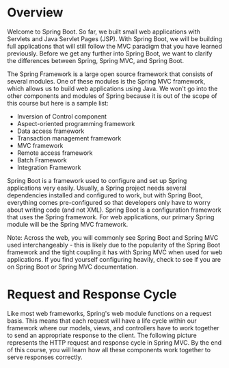 # Overview
Welcome to Spring Boot. So far, we built small web applications with Servlets and Java Servlet Pages (JSP). With Spring Boot, we will be building full applications that will still follow the MVC paradigm that you have learned previously. Before we get any further into Spring Boot, we want to clarify the differences between Spring, Spring MVC, and Spring Boot.

The Spring Framework is a large open source framework that consists of several modules. One of these modules is the Spring MVC framework, which allows us to build web applications using Java. We won't go into the other components and modules of Spring because it is out of the scope of this course but here is a sample list:

* Inversion of Control component
* Aspect-oriented programming framework
* Data access framework
* Transaction management framework
* MVC framework
* Remote access framework
* Batch Framework
* Integration Framework

Spring Boot is a framework used to configure and set up Spring applications very easily. Usually, a Spring project needs several dependencies installed and configured to work, but with Spring Boot, everything comes pre-configured so that developers only have to worry about writing code (and not XML). Spring Boot is a configuration framework that uses the Spring framework. For web applications, our primary Spring module will be the Spring MVC framework.

Note: Across the web, you will commonly see Spring Boot and Spring MVC used interchangeably - this is likely due to the popularity of the Spring Boot framework and the tight coupling it has with Spring MVC when used for web applications. If you find yourself configuring heavily, check to see if you are on Spring Boot or Spring MVC documentation.

# Request and Response Cycle

Like most web frameworks, Spring's web module functions on a request basis. This means that each request will have a life cycle within our framework where our models, views, and controllers have to work together to send an appropriate response to the client. The following picture represents the HTTP request and response cycle in Spring MVC. By the end of this course, you will learn how all these components work together to serve responses correctly.